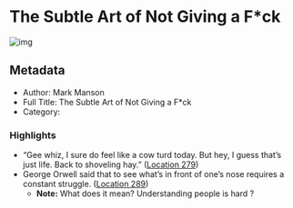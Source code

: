 # The Subtle Art of Not Giving a F\*ck

![img](https://images-na.ssl-images-amazon.com/images/I/51mN3bY0JjL._SL200_.jpg)

## Metadata

- Author: Mark Manson
- Full Title: The Subtle Art of Not Giving a F\*ck
- Category: 

### Highlights

- “Gee whiz, I sure do feel like a cow turd today. But hey, I guess that’s just life. Back to shoveling hay.” ([Location 279](https://readwise.io/to_kindle?action=open&asin=B019MMUA8S&location=279))
- George Orwell said that to see what’s in front of one’s nose requires a constant struggle. ([Location 289](https://readwise.io/to_kindle?action=open&asin=B019MMUA8S&location=289))
  - **Note:** What does it mean? Understanding people is hard ?

